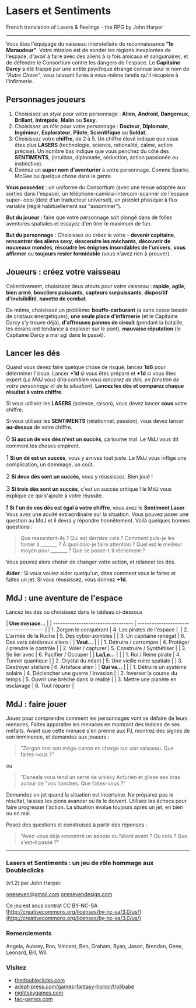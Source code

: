 # Lasers et Sentiments

French translation of Lasers &amp; Feelings - the RPG by John Harper

----

Vous êtes l'équipage du vaisseau interstellaire de reconnaissance **"le
Maraudeur"**. Votre mission est de sonder les régions inexplorées de l'espace,
d'avoir à faire avec des aliens à la fois amicaux et sanguinaires, et de
défendre le Consortium contre les dangers de l'espace. Le **Capitaine Darcy** a
été frappé par une entité psychique étrange connue sour le nom de *"Autre
Chose"*, vous laissant livrés à vous-même tandis qu'il récupère à l'infirmerie.

## Personnages joueurs

1. Choisissez un *style* pour votre personnage : **Alien**, **Android**,
   **Dangereux**, **Brillant**, **Intrépide**, **Malin** ou **Sexy**.
2. Choisissez un *rôle* pour votre personnage : **Docteur**, **Diplomate**,
   **Ingénieur**, **Explorateur**, **Pilote**, **Scientifique** ou **Soldat**.
3. Choisissez votre **chiffre**, de 2 à 5. Un chiffre élevé indique que vous
   êtes plus **LASERS** (technologie, science, rationalité, calme, action
   précise). Un nombre bas indique que vous penchez du côté des **SENTIMENTS**,
   (intuition, diplomatie, séduction, action passionée ou instinctive).
4. Donnez un **super nom d'aventurier** à votre personnage. Comme Sparks McGee
   ou quelque chose dans le genre.

**Vous possédez** : un uniforme du Consortium (avec une tenue adaptée aux
sorties dans l'espace), un téléphone-caméra-intercom-scanner de l'espace super-
cool (doté d'un traducteur universel), un pistolet phasique à flux variable
(réglé habituellement sur "assommer").

**But du joueur** : faire que votre personnage soit plongé dans de folles
aventures spatiales et essayez d'en tirer le maximum de fun.

**But du personnage** : Choisissez ou créez le votre - **devenir capitaine**,
**rencontrer des aliens sexy**, **descendre les méchants**, **découvrir de
nouveaux mondes**, **résoudre les énigmes insondables de l'univers**, **vous
affirmer** ou **toujours rester formidable** (vous n'avez rien à prouver).

## Joueurs : créez votre vaisseau

Collectivement, choisissez deux atouts pour votre vaisseau : **rapide**, **agile**,
**bien armé**, **boucliers puissants**, **capteurs surpuissants**, **dispositif
d'invisibilité**, **navette de combat**.

De même, choisissez un problème: **bouffe-carburant** (a sans cesse besoin de cristaux
énergétiques), **une seule place d'infirmerie** (et le Capitaine Darcy s'y trouve
déjà), **d'affreuses pannes de circuit** (pendant la bataille, les écrans ont
tendance à exploser sur le pont), **mauvaise réputation** (le Capitaine Darcy
a mal agi dans le passé).

## Lancer les dés

Quand vous devez faire quelque chose de risqué, lancez **1d6** pour déterminer
l'issue. Lancer **+1d** si vous êtes préparé et **+1d** si vous êtes expert (*Le
MdJ vous dira combien vous lancerez de dés, en fonction de votre personnage et
de la situation*). **Lancez les dés et comparez chaque résultat à votre
chiffre**.

Si vous utilisez les **LASERS** (science, raison), vous devez lancer **sous**
votre chiffre.

Si vous utilisez les **SENTIMENTS** (relationnel, passion), vous devez lancer
**au-dessus** de votre chiffre.

<big>0</big> **Si aucun de vos dés n'est un succès**, ça tourne mal. Le MdJ vous dit comment les
choses empirent.

<big>1</big> **Si un dé est un succès**, vous y arrivez tout juste. Le MdJ vous inflige une
complication, un dommage, un coût.

<big>2</big> **Si deux dés sont un succès**, vous y réussissez. Bien joué !

<big>3</big> **Si trois dés sont un succès**, c'est un succès critique ! le MdJ vous explique
ce qui s'ajoute à votre réussite.

<big>**!**</big> **Si l'un de vos dés est égal à votre chiffre**, vous avez le
**Sentiment Laser**. Vous avez une acuité extraordinaire sur la situation. Vous
pouvez poser une question au MdJ et il devra y répondre honnêtement. Voilà
quelques bonnes questions :

> Que ressentent-ils ? Qui est derrière cela ? Comment puis-je les forcer à \_\_\_\_\_\_\_ ?
> À quoi dois-je faire attention ? Quel est le meilleur moyen pour \_\_\_\_\_\_\_ ?
> Que se passe-t-il réellement ?

Vous pouvez alors choisir de changer votre action, et relancer les dés.

**Aider** : Si vous voulez aider quelqu'un, dites comment vous le faites et
faites un jet. Si vous réussissez, vous donnez **+1d**.

## MdJ : une aventure de l'espace

Lancez les dés ou choisissez dans le tableau ci-dessous

| **Une menace...**                                                           |
| ---------------------------------- | -------------------------------------- |
| 1. Zorgon le conquérant            | 4. Les pirates de l'espace             | 
| 2. L'armée de la Ruche             | 5. Des cyber-zombies                   |
| 3. Un capitaine renégat            | 6. Des vers cérébraux aliens           |
| **Veut...**                        |                                        |
| 1. Détruire / corrompre            | 4. Protéger / prendre le contrôle      |
| 2. Voler / capturer                | 5. Construire / Synthétiser            |
| 3. Se lier avec                    | 6. Pacifier / Occuper                  |
| **La/Le...**                       |                                        |
| 1. Roi / Reine pirate              | 4. Tunnel quantique                    |
| 2. Crystal du néant                | 5. Une vieille ruine spatiale          |
| 3. Destroyer stellaire             | 6. Arteface alien                      |
| **Qui va...**                      |                                        |
| 1. Détruire un système solaire     | 4. Déclencher une guerre / invasion    |
| 2. Inverser la course du temps     | 5. Ouvrir une brèche dans la réalité   |
| 3. Mettre une planète en esclavage | 6. Tout réparer                        |

## MdJ : faire jouer

Jouez pour comprendre comment les personnages vont se défaire de leurs menaces,
Faites apparaître les menaces en montrant des indices de ses méfaits. Avant que
cette menace s'en prenne aux PJ, montrez des signes de son imminence, et
demandez aux joueurs :

> "Zorgon met son méga-canon en charge sur son vaisseau. Que faites-vous ?"

 ou 

> "Daneela vous tend un verre de whisky Acturien et glisse ses bras autour de
> "vos hanches. Que faites-vous ?"

Demandez un jet quand la situation est incertaine. Ne préparez pas le résultat,
laissez les pions avancer où ils le doivent. Utilisez les échecs pour faire
progresser l'action. La situation évolue toujours après un jet, en bien ou en
mal.

Posez des questions et construisez à partir des réponses :

> "Avez-vous déjà rencontré un adepte du Néant avant ? Où cela ? Que s'est-il passé ?"

----

### Lasers et Sentiments : un jeu de rôle hommage aux Doubleclicks

(v1.2) par John Harper.

oneseven@gmail.com [onesevendesign.com](http://onesevendesign.com)

Ce jeu est sous contrat CC BY-NC-SA [http://creativecommons.org/licenses/by-nc-sa/3.0/us/](http://creativecommons.org/licenses/by-nc-sa/3.0/us/)

### Remerciements

Angela, Aubrey, Ron, Vincent, Ben, Graham, Ryan, Jason, Brendan, Gene, Leonard, Bill, Wil.

### Visitez

* [thedoubleclicks.com](http://thedoubleclicks.com)
* [adept-press.com/games-fantasy-horror/trollbabe](http://adept-press.com/games-fantasy-horror/trollbabe)
* [nightskygames.com](http://nightskygames.com)
* [tao-games.com](http://tao-games.com)

